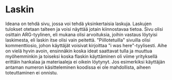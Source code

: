 # Laskin

Ideana on tehdä sivu, jossa voi tehdä yksinkertaisia laskuja. Laskujen tulokset otetaan talteen ja voisi näyttää jotain kiinnostavaa tietoa. Sivu olisi osittain ARG-tyylinen, eli mukana olisi arvoituksia, joihin vastaus löytyisi laskimesta, eli laskin itse olisi vain peitettä. "Piillotetuilla" sivuilla olisi kommenttiosio, johon käyttäjät voisivat kirjoittaa "i was here"-tyylisesti. Aihe on vielä hyvin avoin, ensinnäkin koska ideat saattavat tulla ja muuttua myöhemminkin ja toiseksi koska flaskin käyttäminen oli viime yrityksellä erittäin hankalaa ja materiaaleja ei oikein löytynyt. Jos esimerkiksi käyttäjän antaman numeron käsitteleminen koodissa ei ole mahdollista, aiheen toteuttaminen ei onnistu.
